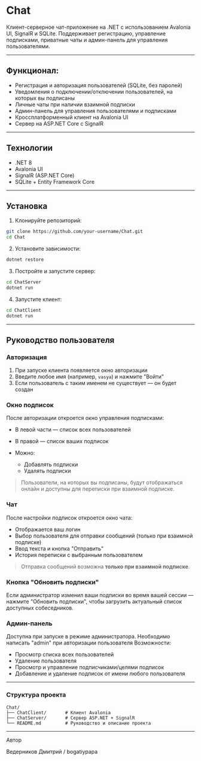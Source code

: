 # Chat

Клиент-серверное чат-приложение на .NET с использованием Avalonia UI, SignalR и SQLite. Поддерживает регистрацию, управление подписками, 
приватные чаты и админ-панель для управления пользователями.

---

## Функционал:

* Регистрация и авторизация пользователей (SQLite, без паролей)
* Уведомления о подключении/отключении пользователей, на которых вы подписаны
* Личные чаты при наличии взаимной подписки
* Админ-панель для управления пользователями и подписками
* Кроссплатформенный клиент на Avalonia UI
* Сервер на ASP.NET Core с SignalR

---

## Технологии

* .NET 8
* Avalonia UI
* SignalR (ASP.NET Core)
* SQLite + Entity Framework Core

---

## Установка

1. Клонируйте репозиторий:

```bash
git clone https://github.com/your-username/Chat.git
cd Chat
```

2. Установите зависимости:

```bash
dotnet restore
```

3. Постройте и запустите сервер:

```bash
cd ChatServer
dotnet run
```

4. Запустите клиент:

```bash
cd ChatClient
dotnet run
```

---

## Руководство пользователя

### Авторизация

1. При запуске клиента появляется окно авторизации
2. Введите любое имя (например, `vasya`) и нажмите "Войти"
3. Если пользователь с таким именем не существует — он будет создан

### Окно подписок

После авторизации откроется окно управления подписками:

* В левой части — список всех пользователей
* В правой — список ваших подписок
* Можно:

  - Добавлять подписки
  - Удалять подписки

> Пользователи, на которых вы подписаны, будут отображаться онлайн и доступны для переписки при взаимной подписке.

### Чат

После настройки подписок откроется окно чата:

* Отображается ваш логин
* Выбор пользователя для отправки сообщений (только при взаимной подписке)
* Ввод текста и кнопка "Отправить"
* История переписки с выбранным пользователем

> Отправка сообщений возможна **только при взаимной подписке**.

### Кнопка "Обновить подписки"

Если администратор изменил ваши подписки во время вашей сессии — нажмите "Обновить подписки", чтобы загрузить актуальный список доступных собеседников.

### Админ-панель

Доступна при запуске в режиме администратора. Необходимо написать "admin" при авторизации пользователя
Возможности:

* Просмотр списка всех пользователей
* Удаление пользователя
* Просмотр и управление подписчиками/целями подписок
* Добавление и удаление подписок от имени любого пользователя

---

### Структура проекта

```
Chat/
├── ChatClient/       # Клиент Avalonia
├── ChatServer/       # Сервер ASP.NET + SignalR
└── README.md         # Руководство и описание проекта
```

---
Автор

Ведерников Дмитрий / bogatiypapa
